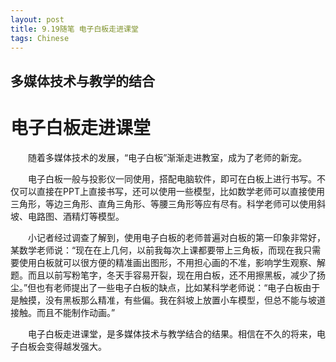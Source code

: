 ```yaml
---
layout: post
title: 9.19随笔 电子白板走进课堂
tags: Chinese
---
```


多媒体技术与教学的结合
----------

电子白板走进课堂
==========
　　随着多媒体技术的发展，“电子白板”渐渐走进教室，成为了老师的新宠。

　　电子白板一般与投影仪一同使用，搭配电脑软件，即可在白板上进行书写。不仅可以直接在PPT上直接书写，还可以使用一些模型，比如数学老师可以直接使用三角形，等边三角形、直角三角形、等腰三角形等应有尽有。科学老师可以使用斜坡、电路图、酒精灯等模型。

　　小记者经过调查了解到，使用电子白板的老师普遍对白板的第一印象非常好，某数学老师说：“现在在上几何，以前我每次上课都要带上三角板，而现在我只需要使用白板就可以很方便的精准画出图形，不用担心画的不准，影响学生观察、解题。而且以前写粉笔字，冬天手容易开裂，现在用白板，还不用擦黑板，减少了扬尘。”但也有老师提出了一些电子白板的缺点，比如某科学老师说：“电子白板由于是触摸，没有黑板那么精准，有些偏。我在斜坡上放置小车模型，但总不能与坡道接触。而且不能制作动画。”

　　电子白板走进课堂，是多媒体技术与教学结合的结果。相信在不久的将来，电子白板会变得越发强大。
